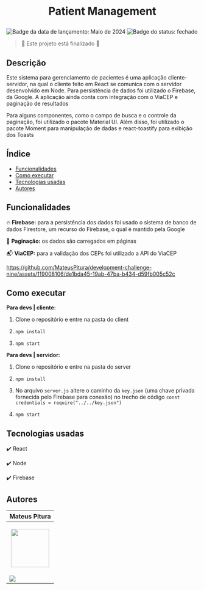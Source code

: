 <h1 align="center"> 
  <p>Patient Management</p> 
</h1> 

<p> 
  <img src="https://img.shields.io/badge/Release-May%202024-green" alt="Badge da data de lançamento: Maio de 2024">  
  <img src="https://img.shields.io/badge/Status-Closed-brightgreen" alt="Badge do status: fechado">  
</p> 

> :checkered_flag: Este projeto está finalizado :checkered_flag:  

## Descrição 

Este sistema para gerenciamento de pacientes é uma aplicação cliente-servidor, na qual o cliente feito em React se comunica com o servidor desenvolvido em Node. Para persistência de dados foi utilizado o Firebase, da Google. A aplicação ainda
conta com integração com o ViaCEP e paginação de resultados

Para alguns componentes, como o campo de busca e o controle da paginação, foi utilizado o pacote Material UI. Além disso, foi utilizado o pacote Moment para manipulação de dadas e react-toastify para exibição dos Toasts

## Índice 

- [Funcionalidades](#funcionalidades) 
- [Como executar](#como-executar) 
- [Tecnologias usadas](#tecnologias-usadas) 
- [Autores](#autores) 

## Funcionalidades 

:fire: **Firebase:** para a persistência dos dados foi usado o sistema de banco de dados Firestore, um recurso do Firebase, o qual é mantido pela Google 

:page_with_curl: **Paginação:** os dados são carregados em páginas

:mailbox_with_mail: **ViaCEP:** para a validação dos CEPs foi utilizado a API do ViaCEP 

https://github.com/MateusPitura/development-challenge-nine/assets/119008106/de1bda45-19ab-47ba-b434-d59fb005c52c

## Como executar 

**Para devs | cliente:** 

1. Clone o repositório e entre na pasta do client

2. `npm install` 

3. `npm start`

**Para devs | servidor:** 

1. Clone o repositório e entre na pasta do server

2. `npm install`

3. No arquivo `server.js` altere o caminho da `key.json` (uma chave privada fornecida pelo Firebase para conexão) no trecho de código `const credentials = require("../../key.json")`

4. `npm start`

## Tecnologias usadas 

:heavy_check_mark: React 

:heavy_check_mark: Node 
 
:heavy_check_mark: Firebase  

## Autores 

| Mateus Pitura | 
|------| 
| <p align="center"><img src="https://user-images.githubusercontent.com/119008106/227821967-fac62c31-0d62-485b-829e-ef56c033e21a.jpeg" width="100" height="100"></p> | 
| <a href="https://www.linkedin.com/in/mateuspitura/"><img src="https://img.shields.io/badge/LinkedIn-0077B5?style=for-the-badge&logo=linkedin&logoColor=white"> |
